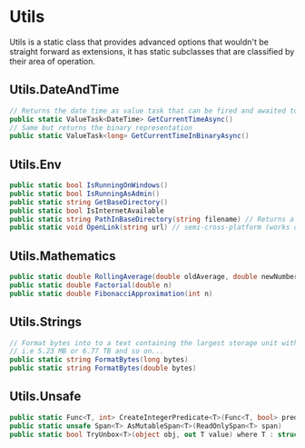 # Utils

Utils is a static class that provides advanced options that wouldn't be straight forward as extensions, it has static subclasses that are classified by their area of operation.

## Utils.DateAndTime

```csharp
// Returns the date time as value task that can be fired and awaited to be later used, removing the need to synchronously wait for it
public static ValueTask<DateTime> GetCurrentTimeAsync()
// Same but returns the binary representation
public static ValueTask<long> GetCurrentTimeInBinaryAsync()
```

## Utils.Env

```csharp
public static bool IsRunningOnWindows()
public static bool IsRunningAsAdmin()
public static string GetBaseDirectory()
public static bool IsInternetAvailable
public static string PathInBaseDirectory(string filename) // Returns a filename combined with the base directory
public static void OpenLink(string url) // semi-cross-platform (works on Windows, Mac and Linux)
```

## Utils.Mathematics

```csharp
public static double RollingAverage(double oldAverage, double newNumber, int sampleCount)
public static double Factorial(double n)
public static double FibonacciApproximation(int n)
```

## Utils.Strings

```csharp
// Format bytes into to a text containing the largest storage unit with 2 decimals places and the storage unit
// i.e 5.23 MB or 6.77 TB and so on...
public static string FormatBytes(long bytes)
public static string FormatBytes(double bytes)
```

## Utils.Unsafe

```csharp
public static Func<T, int> CreateIntegerPredicate<T>(Func<T, bool> predicate)
public static unsafe Span<T> AsMutableSpan<T>(ReadOnlySpan<T> span)
public static bool TryUnbox<T>(object obj, out T value) where T : struct
```
